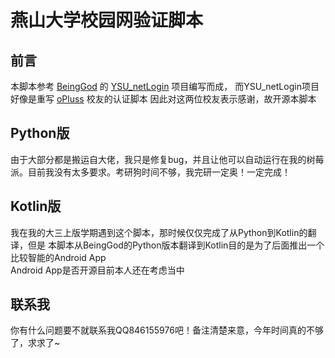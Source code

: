 # 燕山大学校园网验证脚本

## 前言
本脚本参考 [BeingGod](https://github.com/BeingGod)
的 [YSU_netLogin](https://github.com/BeingGod/YSU_netLogin) 项目编写而成，
而YSU_netLogin项目好像是重写 [oPluss](https://github.com/OYCN) 校友的认证脚本
因此对这两位校友表示感谢，故开源本脚本

## Python版
由于大部分都是搬运自大佬，我只是修复bug，并且让他可以自动运行在我的树莓派。目前我没有太多要求。考研狗时间不够，我完研一定奥！一定完成！

## Kotlin版
我在我的大三上版学期遇到这个脚本，那时候仅仅完成了从Python到Kotlin的翻译，但是
本脚本从BeingGod的Python版本翻译到Kotlin目的是为了后面推出一个比较智能的Android App
<br>
Android App是否开源目前本人还在考虑当中

## 联系我
你有什么问题要不就联系我QQ846155976吧！备注清楚来意，今年时间真的不够了，求求了~